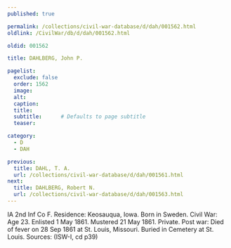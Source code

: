 ```yaml
---
published: true

permalink: /collections/civil-war-database/d/dah/001562.html
oldlink: /CivilWar/db/d/dah/001562.html

oldid: 001562

title: DAHLBERG, John P.

pagelist:
  exclude: false
  order: 1562
  image: 
  alt:
  caption:
  title:
  subtitle:      # Defaults to page subtitle
  teaser:

category: 
  - D 
  - DAH

previous:
  title: DAHL, T. A.
  url: /collections/civil-war-database/d/dah/001561.html  
next:
  title: DAHLBERG, Robert N.
  url: /collections/civil-war-database/d/dah/001563.html   
---
```

IA 2nd Inf Co F. Residence: Keosauqua, Iowa. Born in Sweden. Civil War: Age 23. Enlisted 1 May 1861. Mustered 21 May 1861. Private. Post war: Died of fever on 28 Sep 1861 at St. Louis, Missouri. Buried in Cemetery at St. Louis. Sources: (ISW-I, cd p39)